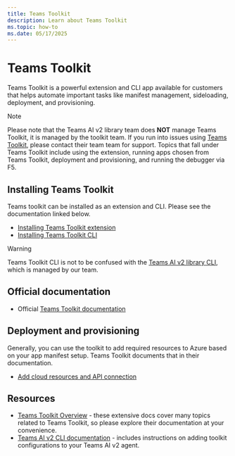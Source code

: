 ```yaml
---
title: Teams Toolkit
description: Learn about Teams Toolkit
ms.topic: how-to
ms.date: 05/17/2025
---
```


# Teams Toolkit

Teams Toolkit is a powerful extension and CLI app available for customers that helps automate important tasks like manifest management, sideloading, deployment, and provisioning.

> [!NOTE]
> Please note that the Teams AI v2 library team does **NOT** manage Teams Toolkit, it is managed by the toolkit team. If you run into issues using [Teams Toolkit](https://github.com/OfficeDev/Teams-Toolkit), please contact their team team for support. Topics that fall under Teams Toolkit include using the extension, running apps chosen from Teams Toolkit, deployment and provisioning, and running the debugger via F5.

## Installing Teams Toolkit

Teams toolkit can be installed as an extension and CLI. Please see the documentation linked below.

- [Installing Teams Toolkit extension](/microsoftteams/platform/toolkit/install-teams-toolkit)
- [Installing Teams Toolkit CLI](/microsoftteams/platform/toolkit/teams-toolkit-cli?pivots=version-three)

> [!WARNING]
> Teams Toolkit CLI is not to be confused with the [Teams AI v2 library CLI](../developer-tools/cli.md), which is managed by our team.

## Official documentation

- Official [Teams Toolkit documentation](https://aka.ms/M365AgentsToolkit)

## Deployment and provisioning

Generally, you can use the toolkit to add required resources to Azure based on your app manifest setup. Teams Toolkit documents that in their documentation.

- [Add cloud resources and API connection](/microsoftteams/platform/toolkit/add-resource)

## Resources

- [Teams Toolkit Overview](/microsoftteams/platform/toolkit/teams-toolkit-fundamentals) - these extensive docs cover many topics related to Teams Toolkit, so please explore their documentation at your convenience.
- [Teams AI v2 CLI documentation](../developer-tools/cli.md) - includes instructions on adding toolkit configurations to your Teams AI v2 agent.